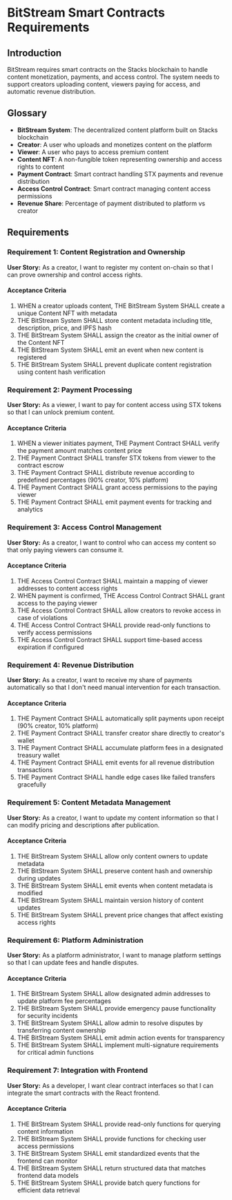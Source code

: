 # BitStream Smart Contracts Requirements

## Introduction

BitStream requires smart contracts on the Stacks blockchain to handle content monetization, payments, and access control. The system needs to support creators uploading content, viewers paying for access, and automatic revenue distribution.

## Glossary

- **BitStream System**: The decentralized content platform built on Stacks blockchain
- **Creator**: A user who uploads and monetizes content on the platform
- **Viewer**: A user who pays to access premium content
- **Content NFT**: A non-fungible token representing ownership and access rights to content
- **Payment Contract**: Smart contract handling STX payments and revenue distribution
- **Access Control Contract**: Smart contract managing content access permissions
- **Revenue Share**: Percentage of payment distributed to platform vs creator

## Requirements

### Requirement 1: Content Registration and Ownership

**User Story:** As a creator, I want to register my content on-chain so that I can prove ownership and control access rights.

#### Acceptance Criteria

1. WHEN a creator uploads content, THE BitStream System SHALL create a unique Content NFT with metadata
2. THE BitStream System SHALL store content metadata including title, description, price, and IPFS hash
3. THE BitStream System SHALL assign the creator as the initial owner of the Content NFT
4. THE BitStream System SHALL emit an event when new content is registered
5. THE BitStream System SHALL prevent duplicate content registration using content hash verification

### Requirement 2: Payment Processing

**User Story:** As a viewer, I want to pay for content access using STX tokens so that I can unlock premium content.

#### Acceptance Criteria

1. WHEN a viewer initiates payment, THE Payment Contract SHALL verify the payment amount matches content price
2. THE Payment Contract SHALL transfer STX tokens from viewer to the contract escrow
3. THE Payment Contract SHALL distribute revenue according to predefined percentages (90% creator, 10% platform)
4. THE Payment Contract SHALL grant access permissions to the paying viewer
5. THE Payment Contract SHALL emit payment events for tracking and analytics

### Requirement 3: Access Control Management

**User Story:** As a creator, I want to control who can access my content so that only paying viewers can consume it.

#### Acceptance Criteria

1. THE Access Control Contract SHALL maintain a mapping of viewer addresses to content access rights
2. WHEN payment is confirmed, THE Access Control Contract SHALL grant access to the paying viewer
3. THE Access Control Contract SHALL allow creators to revoke access in case of violations
4. THE Access Control Contract SHALL provide read-only functions to verify access permissions
5. THE Access Control Contract SHALL support time-based access expiration if configured

### Requirement 4: Revenue Distribution

**User Story:** As a creator, I want to receive my share of payments automatically so that I don't need manual intervention for each transaction.

#### Acceptance Criteria

1. THE Payment Contract SHALL automatically split payments upon receipt (90% creator, 10% platform)
2. THE Payment Contract SHALL transfer creator share directly to creator's wallet
3. THE Payment Contract SHALL accumulate platform fees in a designated treasury wallet
4. THE Payment Contract SHALL emit events for all revenue distribution transactions
5. THE Payment Contract SHALL handle edge cases like failed transfers gracefully

### Requirement 5: Content Metadata Management

**User Story:** As a creator, I want to update my content information so that I can modify pricing and descriptions after publication.

#### Acceptance Criteria

1. THE BitStream System SHALL allow only content owners to update metadata
2. THE BitStream System SHALL preserve content hash and ownership during updates
3. THE BitStream System SHALL emit events when content metadata is modified
4. THE BitStream System SHALL maintain version history of content updates
5. THE BitStream System SHALL prevent price changes that affect existing access rights

### Requirement 6: Platform Administration

**User Story:** As a platform administrator, I want to manage platform settings so that I can update fees and handle disputes.

#### Acceptance Criteria

1. THE BitStream System SHALL allow designated admin addresses to update platform fee percentages
2. THE BitStream System SHALL provide emergency pause functionality for security incidents
3. THE BitStream System SHALL allow admin to resolve disputes by transferring content ownership
4. THE BitStream System SHALL emit admin action events for transparency
5. THE BitStream System SHALL implement multi-signature requirements for critical admin functions

### Requirement 7: Integration with Frontend

**User Story:** As a developer, I want clear contract interfaces so that I can integrate the smart contracts with the React frontend.

#### Acceptance Criteria

1. THE BitStream System SHALL provide read-only functions for querying content information
2. THE BitStream System SHALL provide functions for checking user access permissions
3. THE BitStream System SHALL emit standardized events that the frontend can monitor
4. THE BitStream System SHALL return structured data that matches frontend data models
5. THE BitStream System SHALL provide batch query functions for efficient data retrieval
